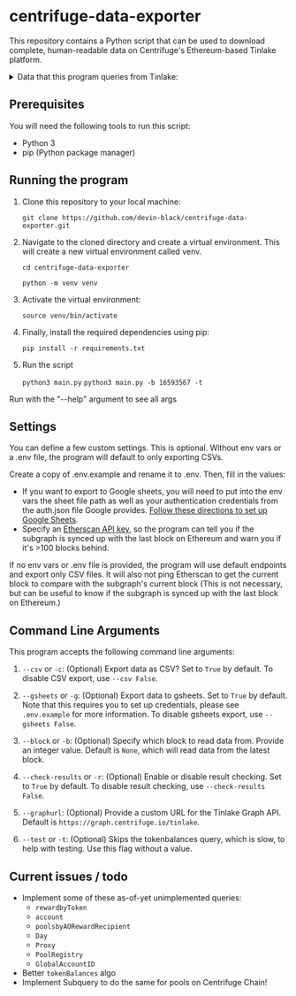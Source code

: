 # centrifuge-data-exporter
This repository contains a Python script that can be used to download complete, human-readable data on Centrifuge's Ethereum-based Tinlake platform.

<details>
<summary>Data that this program queries from Tinlake:</summary>
    <ul>
        <li>Pools
        <li>Pools
        <li>Daily pool data
        <li>Loans
        <li>ERC20 transfers
        <li>Tokens
        <li>Investor token balances
        <li>Daily investor token balances
        <li>Daily CFG rewards
        <li>Issuer CFG rewards
        <li>Ethereum / Centrifuge Chain links
        <li>Pool investors
    <ul>
</details>

## Prerequisites
You will need the following tools to run this script:

- Python 3
- pip (Python package manager)

## Running the program
1. Clone this repository to your local machine:

    `git clone https://github.com/devin-black/centrifuge-data-exporter.git`

2. Navigate to the cloned directory and create a virtual environment. This will create a new virtual environment called venv.

    `cd centrifuge-data-exporter`

    `python -m venv venv`

4. Activate the virtual environment:
    
    `source venv/bin/activate`

5. Finally, install the required dependencies using pip:

    `pip install -r requirements.txt`


6. Run the script

    `python3 main.py`
    `python3 main.py -b 16593567 -t`

Run with the "--help" argument to see all args

## Settings

You can define a few custom settings. This is optional. Without env vars or a .env file, the program will default to only exporting CSVs.

Create a copy of .env.example and rename it to .env. Then, fill in the values:

- If you want to export to Google sheets, you will need to put into the env vars the sheet file path as well as your authentication credentials from the auth.json file Google provides. [Follow these directions to set up Google Sheets](https://docs.gspread.org/en/v5.7.0/oauth2.html).
- Specify an [Etherscan API key](https://etherscan.io/myapikey), so the program can tell you if the subgraph is synced up with the last block on Ethereum and warn you if it's >100 blocks behind.

If no env vars or .env file is provided, the program will use default endpoints and export only CSV files.
It will also not ping Etherscan to get the current block to compare with the subgraph's current block
(This is not necessary, but can be useful to know if the subgraph is synced up with the last block on Ethereum.)

## Command Line Arguments

This program accepts the following command line arguments:

1. `--csv` or `-c`: (Optional) Export data as CSV? Set to `True` by default. To disable CSV export, use `--csv False`.

2. `--gsheets` or `-g`: (Optional) Export data to gsheets. Set to `True` by default. Note that this requires you to set up credentials, please see `.env.example` for more information. To disable gsheets export, use `--gsheets False`.

3. `--block` or `-b`: (Optional) Specify which block to read data from. Provide an integer value. Default is `None`, which will read data from the latest block.

4. `--check-results` or `-r`: (Optional) Enable or disable result checking. Set to `True` by default. To disable result checking, use `--check-results False`.

5. `--graphurl`: (Optional) Provide a custom URL for the Tinlake Graph API. Default is `https://graph.centrifuge.io/tinlake`.

6. `--test` or `-t`: (Optional) Skips the tokenbalances query, which is slow, to help with testing. Use this flag without a value.


## Current issues / todo
- Implement some of these as-of-yet unimplemented queries:
    - `rewardbyToken`
    - `account`
    - `poolsbyAORewardRecipient`
    - `Day`
    - `Proxy`
    - `PoolRegistry`
    - `GlobalAccountID`
- Better `tokenBalances` algo
- Implement Subquery to do the same for pools on Centrifuge Chain!